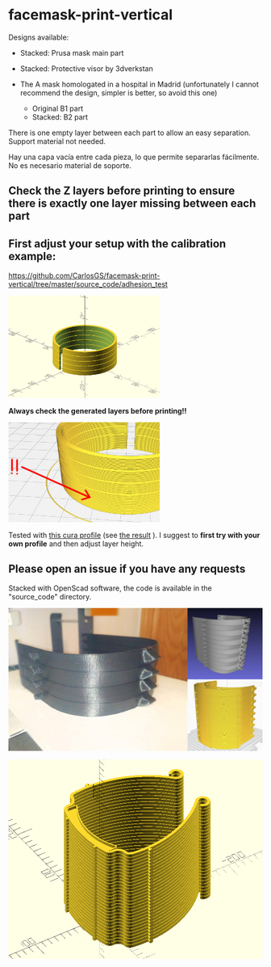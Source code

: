 # facemask-print-vertical

Designs available:

- Stacked: Prusa mask main part

- Stacked: Protective visor by 3dverkstan

- The A mask homologated in a hospital in Madrid (unfortunately I cannot recommend the design, simpler is better, so avoid this one)
  - Original B1 part
  - Stacked: B2 part

There is one empty layer between each part to allow an easy separation. Support material not needed.

Hay una capa vacía entre cada pieza, lo que permite separarlas fácilmente. No es necesario material de soporte.

## Check the Z layers before printing to ensure there is exactly one layer missing between each part

## First adjust your setup with the calibration example:

https://github.com/CarlosGS/facemask-print-vertical/tree/master/source_code/adhesion_test

<img src="source_code/adhesion_test/photo.png" width="300">

**Always check the generated layers before printing!!**

<img src="source_code/adhesion_test/SEE_always_check_layers.png" width="300">

Tested with [this cura profile](https://github.com/MKme/I3-Mega-3D-Printer-Settings-Resources/blob/master/Cura%20Profiles/i3%20Mega%20Erics%20Main%20Profile.curaprofile) (see [the result](https://twitter.com/MKmeOrg/status/1243522985262186496) ). I suggest to **first try with your own profile** and then adjust layer height.

## Please open an issue if you have any requests

Stacked with OpenScad software, the code is available in the "source_code" directory.

![](photo.jpg)

![](source_code/generic_stacker/photo.png)
